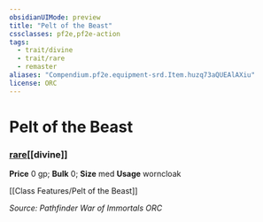 ```yaml
---
obsidianUIMode: preview
title: "Pelt of the Beast"
cssclasses: pf2e,pf2e-action
tags:
  - trait/divine
  - trait/rare
  - remaster
aliases: "Compendium.pf2e.equipment-srd.Item.huzq73aQUEAlAXiu"
license: ORC
---
```

# Pelt of the Beast

### [rare](rare "Rare Rarity Trait")[[divine]]


**Price** 0 gp; 
**Bulk** 0; **Size** med
**Usage** worncloak

[[Class Features/Pelt of the Beast]]

*Source: Pathfinder War of Immortals*
*ORC*